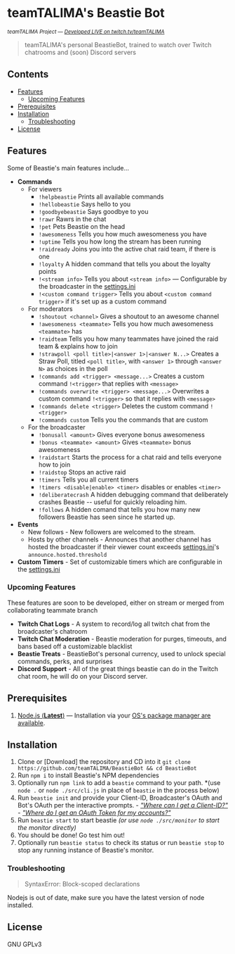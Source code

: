 # teamTALIMA's Beastie Bot
<sup>*teamTALIMA Project &mdash; [Developed LIVE on twitch.tv/teamTALIMA](https://www.twitch.tv/teamtalima)*</sup>

> teamTALIMA's personal BeastieBot, trained to watch over Twitch chatrooms and (soon) Discord servers


 ## Contents

  - [Features](#features)
    - [Upcoming Features](#upcoming-features)
  - [Prerequisites](#prerequisites)
  - [Installation](#installation) 
    - [Troubleshooting](#troubleshooting)
  - [License](#license) 


## Features

Some of Beastie's main features include...

  - **Commands**
    - For viewers
      - `!helpbeastie` Prints all available commands
      - `!hellobeastie` Says hello to you
      - `!goodbyebeastie` Says goodbye to you
      - `!rawr` Rawrs in the chat
      - `!pet` Pets Beastie on the head
      - `!awesomeness` Tells you how much awesomeness you have
      - `!uptime` Tells you how long the stream has been running
      - `!raidready` Joins you into the active chat raid team, if there is one
      - `!loyalty` A hidden command that tells you about the loyalty points
      - `!<stream info>` Tells you about `<stream info>` &mdash; Configurable by the broadcaster in the [settings.ini]
      - `!<custom command trigger>` Tells you about `<custom command trigger>` if it's set up as a custom command
    - For moderators
      - `!shoutout <channel>` Gives a shoutout to an awesome channel
      - `!awesomeness <teammate>` Tells you how much awesomeness `<teammate>` has
      - `!raidteam` Tells you how many teammates have joined the raid team & explains how to join
      - `!strawpoll <poll title>|<answer 1>|<answer N...>` Creates a Straw Poll, titled `<poll title>`, with `<answer 1>` through `<answer N>` as choices in the poll
      - `!commands add <trigger> <message...>` Creates a custom command `!<trigger>` that replies with `<message>`
      - `!commands overwrite <trigger> <message...>` Overwrites a custom command `!<trigger>` so that it replies with `<message>`
      - `!commands delete <trigger>` Deletes the custom command `!<trigger>`
      - `!commands custom` Tells you the commands that are custom
    - For the broadcaster
      - `!bonusall <amount>` Gives everyone bonus awesomeness
      - `!bonus <teammate> <amount>` Gives `<teammate>` bonus awesomeness
      - `!raidstart` Starts the process for a chat raid and tells everyone how to join
      - `!raidstop` Stops an active raid
      - `!timers` Tells you all current timers
      - `!timers <disable|enable> <timer>` disables or enables `<timer>`
      - `!deliberatecrash` A hidden debugging command that deliberately crashes Beastie -- useful for quickly reloading him.
      - `!follows` A hidden comand that tells you how many new followers Beastie has seen since he started up.
  - **Events**
    - New follows - New followers are welcomed to the stream.
    - Hosts by other channels - Announces that another channel has hosted the broadcaster if their viewer count exceeds [settings.ini]'s `announce.hosted.threshold`
  - **Custom Timers** - Set of customizable timers which are configurable in the [settings.ini]

### Upcoming Features

These features are soon to be developed, either on stream or merged from collaborating teammate branch

  - **Twitch Chat Logs** - A system to record/log all twitch chat from the broadcaster's chatroom
  - **Twitch Chat Moderation** - Beastie moderation for purges, timeouts, and bans based off a customizable blacklist
  - **Beastie Treats** - BeastieBot's personal currency, used to unlock special commands, perks, and surprises
  - **Discord Support** - All of the great things beastie can do in the Twitch chat room, he will do on your Discord server.


## Prerequisites

  1. [Node.js (**Latest**)](https://nodejs.org/en/download/current) &mdash; Installation via your [OS's package manager are available](https://nodejs.org/en/download/package-manager/).

## Installation

  1. Clone or [Download] the repository and CD into it
    `git clone https://github.com/teamTALIMA/BeastieBot && cd BeastieBot`
  2. Run `npm i` to install Beastie's NPM dependencies
  3. Optionally run `npm link` to add a `beastie` command to your path. *(use `node .` or `node ./src/cli.js` in place of `beastie` in the process below)
  4. Run `beastie init` and provide your Client-ID, Broadcaster's OAuth and Bot's OAuth per the interactive prompts.
    - [*"Where can I get a Client-ID?"*](https://www.twitch.tv/kraken/oauth2/clients/new)
    - [*"Where do I get an OAuth Token for my accounts?"*](https://twitchapps.com/tmi/)
  5. Run `beastie start` to start beastie *(or use `node ./src/monitor` to start the monitor directly)*
  6. You should be done! Go test him out!
  7. Optionally run `beastie status` to check its status or run `beastie stop` to stop any running instance of Beastie's monitor.

### Troubleshooting

> SyntaxError: Block-scoped declarations 

Nodejs is out of date, make sure you have the latest version of node installed.

## License
GNU GPLv3


[settings.ini]: config/settings.ini